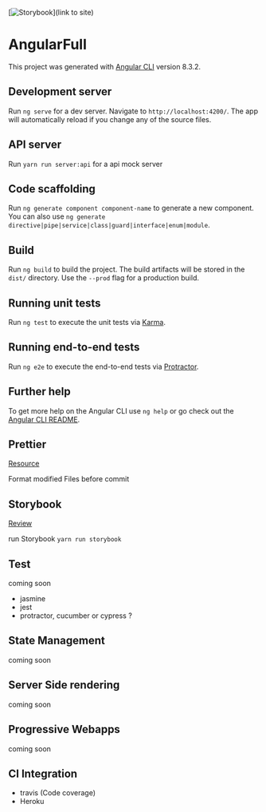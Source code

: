 [![Storybook](https://cdn.jsdelivr.net/gh/storybookjs/brand@master/badge/badge-storybook.svg)](link to site)

# AngularFull

This project was generated with [Angular CLI](https://github.com/angular/angular-cli) version 8.3.2.

## Development server

Run `ng serve` for a dev server. Navigate to `http://localhost:4200/`. The app will automatically reload if you change any of the source files.

## API server

Run `yarn run server:api` for a api mock server

## Code scaffolding

Run `ng generate component component-name` to generate a new component. You can also use `ng generate directive|pipe|service|class|guard|interface|enum|module`.

## Build

Run `ng build` to build the project. The build artifacts will be stored in the `dist/` directory. Use the `--prod` flag for a production build.

## Running unit tests

Run `ng test` to execute the unit tests via [Karma](https://karma-runner.github.io).

## Running end-to-end tests

Run `ng e2e` to execute the end-to-end tests via [Protractor](http://www.protractortest.org/).

## Further help

To get more help on the Angular CLI use `ng help` or go check out the [Angular CLI README](https://github.com/angular/angular-cli/blob/master/README.md).

## Prettier

[Resource](https://prettier.io/)

Format modified Files before commit

## Storybook

[Review](https://www.chromaticqa.com/builds?appId=5daf2694ae848400208a07d9)

run Storybook `yarn run storybook`

## Test

coming soon

- jasmine
- jest
- protractor, cucumber or cypress ?

## State Management

coming soon

## Server Side rendering

coming soon

## Progressive Webapps

coming soon

## CI Integration

- travis (Code coverage)
- Heroku
